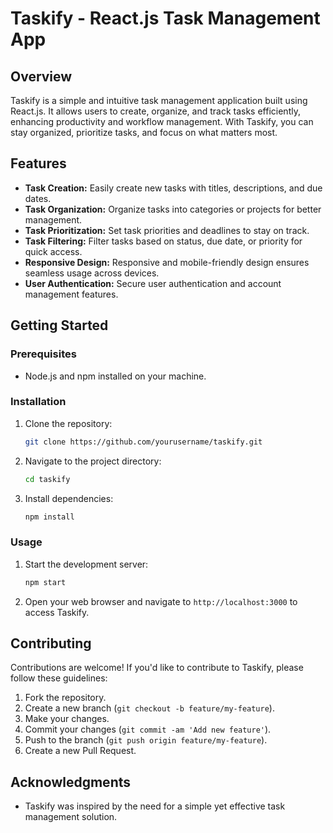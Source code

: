 
# Taskify - React.js Task Management App


## Overview

Taskify is a simple and intuitive task management application built using React.js. It allows users to create, organize, and track tasks efficiently, enhancing productivity and workflow management. With Taskify, you can stay organized, prioritize tasks, and focus on what matters most.

## Features

- **Task Creation:** Easily create new tasks with titles, descriptions, and due dates.
- **Task Organization:** Organize tasks into categories or projects for better management.
- **Task Prioritization:** Set task priorities and deadlines to stay on track.
- **Task Filtering:** Filter tasks based on status, due date, or priority for quick access.
- **Responsive Design:** Responsive and mobile-friendly design ensures seamless usage across devices.
- **User Authentication:** Secure user authentication and account management features.

## Getting Started

### Prerequisites

- Node.js and npm installed on your machine.

### Installation

1. Clone the repository:

   ```bash
   git clone https://github.com/yourusername/taskify.git
   ```

2. Navigate to the project directory:

   ```bash
   cd taskify
   ```

3. Install dependencies:

   ```bash
   npm install
   ```

### Usage

1. Start the development server:

   ```bash
   npm start
   ```

2. Open your web browser and navigate to `http://localhost:3000` to access Taskify.


## Contributing

Contributions are welcome! If you'd like to contribute to Taskify, please follow these guidelines:

1. Fork the repository.
2. Create a new branch (`git checkout -b feature/my-feature`).
3. Make your changes.
4. Commit your changes (`git commit -am 'Add new feature'`).
5. Push to the branch (`git push origin feature/my-feature`).
6. Create a new Pull Request.


## Acknowledgments

- Taskify was inspired by the need for a simple yet effective task management solution.
